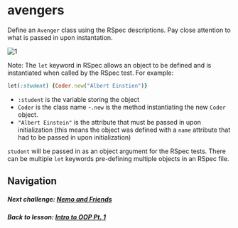 # avengers
Define an `Avenger` class using the RSpec descriptions. Pay close attention to what is passed in upon instantation.  

![1](http://i.imgur.com/HMXLBBa.gif)  

Note: The `let` keyword in RSpec allows an object to be defined and is instantiated when called by the RSpec test. For example:
```ruby
let(:student) {Coder.new("Albert Einstien")}
```
- `:student` is the variable storing the object
- `Coder` is the class name
-`.new` is the method instantiating the new `Coder` object.  
- `"Albert Einstein"` is the attribute that must be passed in upon initialization (this means the object was defined with a `name` attribute that had to be passed in upon initialization)

`student` will be passed in as an object argument for the RSpec tests. There can be multiple `let` keywords pre-defining multiple objects in an RSpec file.  

## Navigation  
##### Next challenge: [Nemo and Friends](https://github.com/Coderdotnew/intro_web_apps_dgm/tree/master/06_class/01_object_orientation_pt1/code/02_nemo_and_friends)
##### Back to lesson: [Intro to OOP Pt. 1](https://github.com/Coderdotnew/intro_web_apps_dgm/tree/master/06_class/01_object_orientation_pt1)    